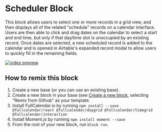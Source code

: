 # Scheduler Block
This block allows users to select one or more records in a grid view, and then displays all of the related "schedule" records on a calendar interface. Users are then able to click and drag dates on the calendar to select a start and end time, but only if that day/time slot is unoccupied by an existing record. Once dates are selected, a new scheduled record is added to the calendar and is opened in Airtable's expanded record modal to allow users to quickly fill in the remaining fields.


[![video preview](http://img.youtube.com/vi/0Md7Iu0X5l4/0.jpg)](http://www.youtube.com/watch?v=0Md7Iu0X5l4 "Video preview")

## How to remix this block
1. Create a new base (or you can use an existing base).
2. Create a new block in your base (see [Create a new block](https://airtable.com/developers/blocks/guides/hello-world-tutorial#create-a-new-block), selecting "Remix from Github" as your template.
3. Install FullCalendar.io by running `npm install --save @fullcalendar/react @fullcalendar/daygrid @fullcalendar/timegrid @fullcalendar/interaction`
4. Install Moment.js by running `npm install moment --save`
5. From the root of your new block, run `block run`.